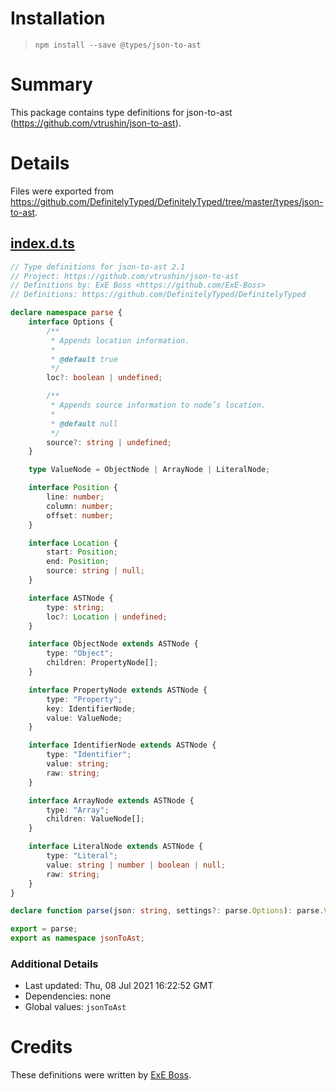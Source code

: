 # Installation
> `npm install --save @types/json-to-ast`

# Summary
This package contains type definitions for json-to-ast (https://github.com/vtrushin/json-to-ast).

# Details
Files were exported from https://github.com/DefinitelyTyped/DefinitelyTyped/tree/master/types/json-to-ast.
## [index.d.ts](https://github.com/DefinitelyTyped/DefinitelyTyped/tree/master/types/json-to-ast/index.d.ts)
````ts
// Type definitions for json-to-ast 2.1
// Project: https://github.com/vtrushin/json-to-ast
// Definitions by: ExE Boss <https://github.com/ExE-Boss>
// Definitions: https://github.com/DefinitelyTyped/DefinitelyTyped

declare namespace parse {
    interface Options {
        /**
         * Appends location information.
         *
         * @default true
         */
        loc?: boolean | undefined;

        /**
         * Appends source information to node’s location.
         *
         * @default null
         */
        source?: string | undefined;
    }

    type ValueNode = ObjectNode | ArrayNode | LiteralNode;

    interface Position {
        line: number;
        column: number;
        offset: number;
    }

    interface Location {
        start: Position;
        end: Position;
        source: string | null;
    }

    interface ASTNode {
        type: string;
        loc?: Location | undefined;
    }

    interface ObjectNode extends ASTNode {
        type: "Object";
        children: PropertyNode[];
    }

    interface PropertyNode extends ASTNode {
        type: "Property";
        key: IdentifierNode;
        value: ValueNode;
    }

    interface IdentifierNode extends ASTNode {
        type: "Identifier";
        value: string;
        raw: string;
    }

    interface ArrayNode extends ASTNode {
        type: "Array";
        children: ValueNode[];
    }

    interface LiteralNode extends ASTNode {
        type: "Literal";
        value: string | number | boolean | null;
        raw: string;
    }
}

declare function parse(json: string, settings?: parse.Options): parse.ValueNode;

export = parse;
export as namespace jsonToAst;

````

### Additional Details
 * Last updated: Thu, 08 Jul 2021 16:22:52 GMT
 * Dependencies: none
 * Global values: `jsonToAst`

# Credits
These definitions were written by [ExE Boss](https://github.com/ExE-Boss).
